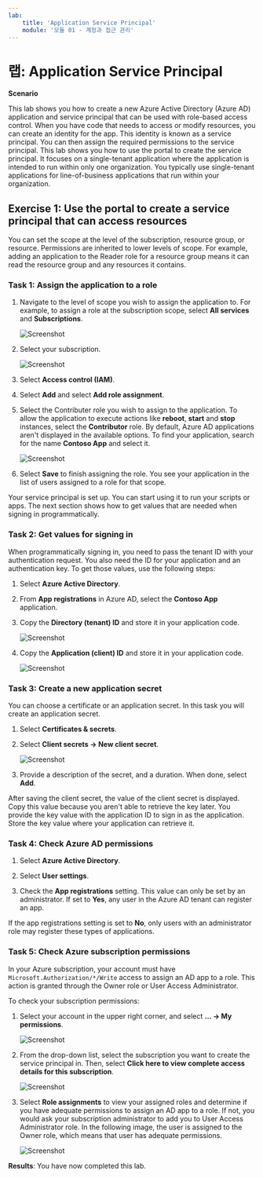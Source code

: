```yaml
---
lab:
    title: 'Application Service Principal'
    module: '모듈 01 - 계정과 접근 관리'
---
```


# 랩: Application Service Principal

**Scenario**

This lab shows you how to create a new Azure Active Directory (Azure AD) application and service principal that can be used with role-based access control. When you have code that needs to access or modify resources, you can create an identity for the app. This identity is known as a service principal. You can then assign the required permissions to the service principal. This lab shows you how to use the portal to create the service principal. It focuses on a single-tenant application where the application is intended to run within only one organization. You typically use single-tenant applications for line-of-business applications that run within your organization.


## Exercise 1: Use the portal to create a service principal that can access resources


You can set the scope at the level of the subscription, resource group, or resource. Permissions are inherited to lower levels of scope. For example, adding an application to the Reader role for a resource group means it can read the resource group and any resources it contains.


### Task 1: Assign the application to a role

1.  Navigate to the level of scope you wish to assign the application to. For example, to assign a role at the subscription scope, select **All services** and **Subscriptions**.

       ![Screenshot](../Media/Module-1/8f691464-0b9f-4470-90e1-af30e0ed8db3.png)

1.  Select your subscription.

       ![Screenshot](../Media/Module-1/ca7ae5cc-a8e8-488a-a670-e9f54d50d55a.png)

1.  Select **Access control (IAM)**.
1.  Select **Add** and select **Add role assignment**.
1.  Select the Contributer role you wish to assign to the application. To allow the application to execute actions like **reboot**, **start** and **stop** instances, select the **Contributor** role. By default, Azure AD applications aren't displayed in the available options. To find your application, search for the name **Contoso App** and select it.

     ![Screenshot](../Media/Module-1/d90ae89d-01f5-4198-af96-54d98bd420b5.png)

1.  Select **Save** to finish assigning the role. You see your application in the list of users assigned to a role for that scope.


Your service principal is set up. You can start using it to run your scripts or apps. The next section shows how to get values that are needed when signing in programmatically.


### Task 2: Get values for signing in


When programmatically signing in, you need to pass the tenant ID with your authentication request. You also need the ID for your application and an authentication key. To get those values, use the following steps:


1.  Select **Azure Active Directory**.
1.  From **App registrations** in Azure AD, select the **Contoso App** application.
1.  Copy the **Directory (tenant) ID** and store it in your application code.

       ![Screenshot](../Media/Module-1/4b52bc55-279c-4f18-b73d-3a8cb021dc04.png)

1.  Copy the **Application (client) ID** and store it in your application code.

       ![Screenshot](../Media/Module-1/fecb544c-32c9-4576-9bec-f71a6b1cc775.png)

### Task 3: Create a new application secret


You can choose a certificate or an application secret.  In this task you will create an application secret.


1.  Select **Certificates & secrets**.
1.  Select **Client secrets -> New client secret**.
 
     ![Screenshot](../Media/Module-1/701bdb1a-d5c4-49b2-b1ea-6c101f383690.png)

1.  Provide a description of the secret, and a duration. When done, select **Add**.

After saving the client secret, the value of the client secret is displayed. Copy this value because you aren't able to retrieve the key later. You provide the key value with the application ID to sign in as the application. Store the key value where your application can retrieve it.


  
### Task 4: Check Azure AD permissions

1.  Select **Azure Active Directory**.

1.  Select **User settings**.
1.  Check the **App registrations** setting. This value can only be set by an administrator. If set to **Yes**, any user in the Azure AD tenant can register an app.

 If the app registrations setting is set to **No**, only users with an administrator role may register these types of applications.

### Task 5: Check Azure subscription permissions


In your Azure subscription, your account must have `Microsoft.Authorization/*/Write` access to assign an AD app to a role. This action is granted through the Owner role or User Access Administrator.

To check your subscription permissions:


1.  Select your account in the upper right corner, and select **... -> My permissions**.

       ![Screenshot](../Media/Module-1/400ef5ce-a39c-4817-ab7a-3e3ffec272a3.png)

1.  From the drop-down list, select the subscription you want to create the service principal in. Then, select **Click here to view complete access details for this subscription**.

       ![Screenshot](../Media/Module-1/ad73e261-fb35-4e53-a95e-cf5c905d6e1a.png)
   
1.  Select **Role assignments** to view your assigned roles and determine if you have adequate permissions to assign an AD app to a role. If not, you would ask your subscription administrator to add you to User Access Administrator role. In the following image, the user is assigned to the Owner role, which means that user has adequate permissions.

       ![Screenshot](../Media/Module-1/ff15013d-deb0-4c2d-ac01-1866b759d3e0.png)
   

**Results**: You have now completed this lab.

